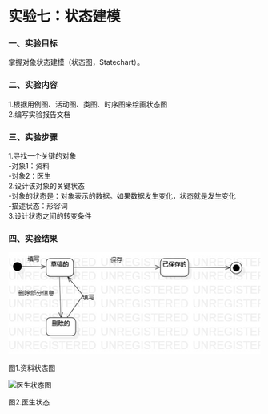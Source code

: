 # 实验七：状态建模 

### 一、实验目标
 掌握对象状态建模（状态图，Statechart）。


### 二、实验内容
  1.根据用例图、活动图、类图、时序图来绘画状态图  
  2.编写实验报告文档

 ### 三、实验步骤
   1.寻找一个关键的对象   
     -对象1：资料  
     -对象2：医生  
   2.设计该对象的关键状态  
    -对象的状态是：对象表示的数据。如果数据发生变化，状态就是发生变化    
    -描述状态：形容词  
    3.设计状态之间的转变条件  
 
 ### 四、实验结果
  ![资料状态图](./资料状态图.jpg)  
  
  图1.资料状态图
  
  ![医生状态图](./医生状态.jpg)  
  
  图2.医生状态

